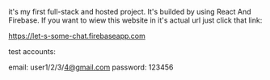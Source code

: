 it's my first full-stack and hosted project. It's builded by using React And Firebase. If you want to wiew this website in it's actual url just click that link:

https://let-s-some-chat.firebaseapp.com

test accounts: 

email: user1/2/3/4@gmail.com
password: 123456
